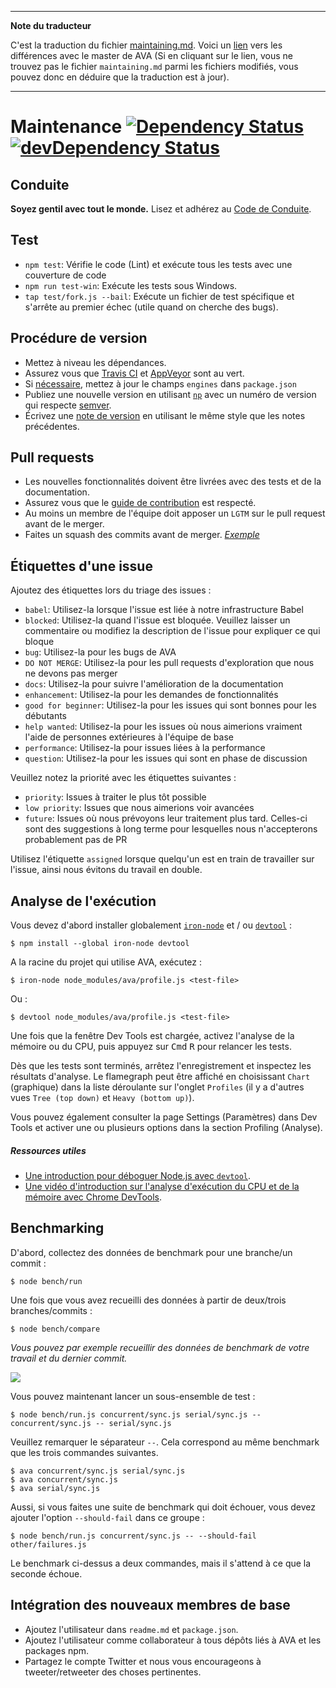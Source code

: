 ___
**Note du traducteur**

C'est la traduction du fichier [maintaining.md](https://github.com/avajs/ava/blob/master/maintaining.md). Voici un [lien](https://github.com/avajs/ava/compare/2e54c17b0090668c6dfac57cd35f5eacf92432fa...master#diff-af20adbc8ab4842b04d1f5c7df6f563a) vers les différences avec le master de AVA (Si en cliquant sur le lien, vous ne trouvez pas le fichier `maintaining.md` parmi les fichiers modifiés, vous pouvez donc en déduire que la traduction est à jour).
___
# Maintenance [![Dependency Status](https://david-dm.org/avajs/ava.svg)](https://david-dm.org/avajs/ava) [![devDependency Status](https://david-dm.org/avajs/ava/dev-status.svg)](https://david-dm.org/avajs/ava#info=devDependencies)


## Conduite

**Soyez gentil avec tout le monde.**
Lisez et adhérez au [Code de Conduite](code-of-conduct.md).


## Test

 - `npm test`: Vérifie le code (Lint) et exécute tous les tests avec une couverture de code
 - `npm run test-win`: Exécute les tests sous Windows.
 - `tap test/fork.js --bail`: Exécute un fichier de test spécifique et s'arrête au premier échec (utile quand on cherche des bugs).


## Procédure de version

- Mettez à niveau les dépendances.
- Assurez vous que [Travis CI](https://travis-ci.org/avajs/ava) et [AppVeyor](https://ci.appveyor.com/project/avajs/ava/branch/master) sont au vert.
- Si [nécessaire](docs/support-statement.md), mettez à jour le champs `engines` dans `package.json`
- Publiez une nouvelle version en utilisant [`np`](https://github.com/sindresorhus/np) avec un numéro de version qui respecte [semver](http://semver.org).
- Écrivez une [note de version](https://github.com/avajs/ava/releases/new) en utilisant le même style que les notes précédentes.


## Pull requests

- Les nouvelles fonctionnalités doivent être livrées avec des tests et de la documentation.
- Assurez vous que le [guide de contribution](contributing.md) est respecté.
- Au moins un membre de l'équipe doit apposer un `LGTM` sur le pull request avant de le merger.
- Faites un squash des commits avant de merger. *[Exemple](https://github.com/avajs/ava/commit/0675d3444da6958b54c7e5eada91034e516bc97c)*


## Étiquettes d'une issue

Ajoutez des étiquettes lors du triage des issues :

* `babel`: Utilisez-la lorsque l'issue est liée à notre infrastructure Babel
* `blocked`: Utilisez-la quand l'issue est bloquée. Veuillez laisser un commentaire ou modifiez la description de l'issue pour expliquer ce qui bloque
* `bug`: Utilisez-la pour les bugs de AVA
* `DO NOT MERGE`: Utilisez-la pour les pull requests d'exploration que nous ne devons pas merger
* `docs`: Utilisez-la pour suivre l'amélioration de la documentation
* `enhancement`: Utilisez-la pour les demandes de fonctionnalités
* `good for beginner`: Utilisez-la pour les issues qui sont bonnes pour les débutants
* `help wanted`: Utilisez-la pour les issues où nous aimerions vraiment l'aide de personnes extérieures à l'équipe de base
* `performance`: Utilisez-la pour issues liées à la performance
* `question`: Utilisez-la pour les issues qui sont en phase de discussion

Veuillez notez la priorité avec les étiquettes suivantes :

* `priority`: Issues à traiter le plus tôt possible
* `low priority`: Issues que nous aimerions voir avancées
* `future`: Issues où nous prévoyons leur traitement plus tard. Celles-ci sont des suggestions à long terme pour lesquelles nous n'accepterons probablement pas de PR

Utilisez l'étiquette `assigned` lorsque quelqu'un est en train de travailler sur l'issue, ainsi nous évitons du travail en double.

## Analyse de l'exécution

Vous devez d'abord installer globalement [`iron-node`](https://github.com/s-a/iron-node) et / ou [`devtool`](https://github.com/Jam3/devtool) :

```
$ npm install --global iron-node devtool
```

A la racine du projet qui utilise AVA, exécutez :

```
$ iron-node node_modules/ava/profile.js <test-file>
```

Ou :

```
$ devtool node_modules/ava/profile.js <test-file>
```

Une fois que la fenêtre Dev Tools est chargée, activez l'analyse de la mémoire ou du CPU, puis appuyez sur <kbd>Cmd</kbd> <kbd>R</kbd> pour relancer les tests.

Dès que les tests sont terminés, arrêtez l'enregistrement et inspectez les résultats d'analyse. Le flamegraph peut être affiché en choisissant `Chart` (graphique) dans la liste déroulante sur l'onglet `Profiles` (il y a d'autres vues `Tree (top down)` et `Heavy (bottom up)`).

Vous pouvez également consulter la page Settings (Paramètres) dans Dev Tools et activer une ou plusieurs options dans la section Profiling (Analyse).

##### Ressources utiles

 - [Une introduction pour déboguer Node.js avec `devtool`](http://mattdesl.svbtle.com/debugging-nodejs-in-chrome-devtools).
 - [Une vidéo d'introduction sur l'analyse d'exécution du CPU et de la mémoire avec Chrome DevTools](https://www.youtube.com/watch?v=KKwmdTByxLk).


## Benchmarking

D'abord, collectez des données de benchmark pour une branche/un commit :

```
$ node bench/run
```

Une fois que vous avez recueilli des données à partir de deux/trois branches/commits :

```
$ node bench/compare
```

*Vous pouvez par exemple recueillir des données de benchmark de votre travail et du dernier commit.*

![](https://cloud.githubusercontent.com/assets/4082216/12700805/bf18f730-c7bf-11e5-8a4f-fec0993c053f.png)

Vous pouvez maintenant lancer un sous-ensemble de test :

```
$ node bench/run.js concurrent/sync.js serial/sync.js -- concurrent/sync.js -- serial/sync.js
```

Veuillez remarquer le séparateur `--`. Cela correspond au même benchmark que les trois commandes suivantes.

```
$ ava concurrent/sync.js serial/sync.js
$ ava concurrent/sync.js
$ ava serial/sync.js
```

Aussi, si vous faites une suite de benchmark qui doit échouer, vous devez ajouter l'option `--should-fail` dans ce groupe :

```
$ node bench/run.js concurrent/sync.js -- --should-fail other/failures.js
```

Le benchmark ci-dessus a deux commandes, mais il s'attend à ce que la seconde échoue.


## Intégration des nouveaux membres de base

- Ajoutez l'utilisateur dans `readme.md` et `package.json`.
- Ajoutez l'utilisateur comme collaborateur à tous dépôts liés à AVA et les packages npm.
- Partagez le compte Twitter et nous vous encourageons à tweeter/retweeter des choses pertinentes.
